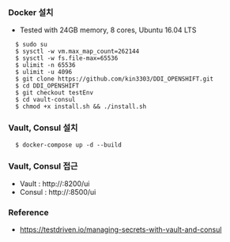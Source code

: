 ### Docker 설치
- Tested with 24GB memory, 8 cores,  Ubuntu 16.04 LTS  
```console
  $ sudo su 
  $ sysctl -w vm.max_map_count=262144
  $ sysctl -w fs.file-max=65536
  $ ulimit -n 65536
  $ ulimit -u 4096
  $ git clone https://github.com/kin3303/DDI_OPENSHIFT.git
  $ cd DDI_OPENSHIFT
  $ git checkout testEnv
  $ cd vault-consul
  $ chmod +x install.sh && ./install.sh
```

### Vault, Consul 설치
```console
  $ docker-compose up -d --build
```

### Vault, Consul 접근
- Vault : http://<HOSTNAME>:8200/ui
- Consul : http://<HOSTNAME>:8500/ui
  
### Reference
- https://testdriven.io/managing-secrets-with-vault-and-consul
